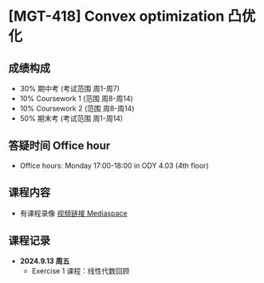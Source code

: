 # [MGT-418] Convex optimization 凸优化

## 成绩构成

- 30% 期中考 (考试范围 周1-周7)
- 10% Coursework 1 (范围 周8-周14)
- 10% Coursework 2 (范围 周8-周14)
- 50% 期末考 (考试范围 周1-周14)


## 答疑时间 Office hour
- Office hours: Monday 17:00-18:00 in ODY 4.03 (4th floor)


## 课程内容
- 有课程录像 [视频链接 Mediaspace](https://mediaspace.epfl.ch/media/3%2C+MGT-418+++Lecture+3+%282024%29/0_fqage1cp?)

## 课程记录
- **2024.9.13 周五**
  - Exercise 1 课程：线性代数回顾